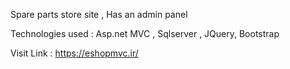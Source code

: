 Spare parts store site , Has an admin panel

Technologies used : Asp.net MVC , Sqlserver , JQuery, Bootstrap

Visit Link : https://eshopmvc.ir/
